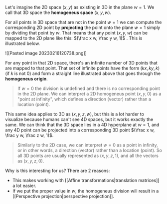 Let's imagine the 2D space $(x,y)$ as existing in 3D in the plane $w=1$. We call that 3D space the **homogeneus space** $(x, y, w)$.

For all points in 3D space that are not in the point $w=1$ we can compute the corresponding 2D point by **projecting** the point onto the plane $w=1$ simply by dividing that point by $w$. That means that any point $(x,y,w)$ can be mapped to the 2D plane like this: $(\frac x w, \frac y w, 1)$ . This is illustrated below.

![[Pasted image 20230216120738.png]]

For any point in that 2D space, there's an infinite number of 3D points that are mapped to that point. That set of infinite points have the form $(kx, ky, k)$ (if $k$ is not 0) and form a straight line illustrated above that goes through the **homogeneus origin**.

>If $w=0$ the division is undefined and there is no corresponding point in the 2D plane. We can interpret a 2D homogeneus point $(x, y, 0)$ as a "point at infinity", which defines a direction (vector) rather than a location (point). 

This same idea applies to 3D as $(x, y, z, w)$, but this is a lot harder to visualize because humans can't see 4D spaces, but it works exactly the same. We can think that the 3D space lies in a 4D hyperplane at $w=1$, and any 4D point can be projected into a corresponding 3D point $(\frac x w, \frac y w, \frac z w, 1)$. 

>Similarly to the 2D case, we can interpret $w=0$ as a point in infinity, or in other words, a direction (vector) rather than a location (point). So all 3D points are usually represented as $(x,y,z,1)$, and all the vectors as $(x,y,z,0)$.

Why is this interesting for us? There are 2 reasons:
- This makes working with [[Affine transformations|translation matrices]] a lot easier.
- If we put the proper value in $w$, the homogeneus division will result in a [[Perspective projection|perspective projection]].